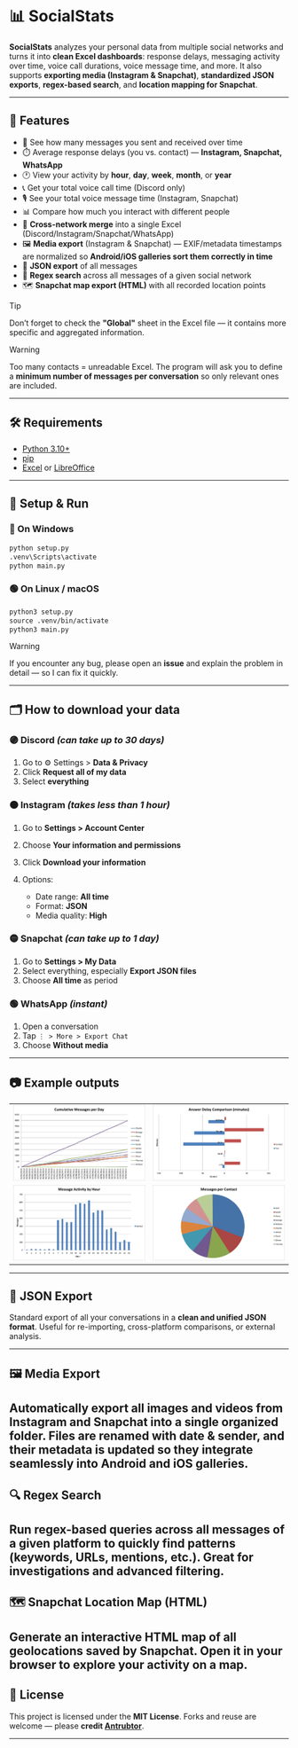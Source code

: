 # 📊 SocialStats

**SocialStats** analyzes your personal data from multiple social networks and turns it into **clean Excel dashboards**: response delays, messaging activity over time, voice call durations, voice message time, and more.
It also supports **exporting media (Instagram & Snapchat)**, **standardized JSON exports**, **regex-based search**, and **location mapping for Snapchat**.

---

## 🧩 Features

* 📅 See how many messages you sent and received over time  
* ⏱️ Average response delays (you vs. contact) — **Instagram, Snapchat, WhatsApp**
* 🕐 View your activity by **hour**, **day**, **week**, **month**, or **year**  
* 📞 Get your total voice call time (Discord only)  
* 🎙️ See your total voice message time (Instagram, Snapchat)  
* 📊 Compare how much you interact with different people  
* 🔗 **Cross-network merge** into a single Excel (Discord/Instagram/Snapchat/WhatsApp)
* 🖼️ **Media export** (Instagram & Snapchat) — EXIF/metadata timestamps are normalized so **Android/iOS galleries sort them correctly in time**
* 🧾 **JSON export** of all messages
* 🔎 **Regex search** across all messages of a given social network
* 🗺️ **Snapchat map export (HTML)** with all recorded location points

> [!TIP]
> Don’t forget to check the **"Global"** sheet in the Excel file — it contains more specific and aggregated information.

> [!WARNING]
> Too many contacts = unreadable Excel.
> The program will ask you to define a **minimum number of messages per conversation** so only relevant ones are included.

---

## 🛠️ Requirements

- [Python 3.10+](https://www.python.org/downloads/)
- [pip](https://pip.pypa.io/en/stable/installation/)
- [Excel](https://www.microsoft.com/en-us/microsoft-365/excel) or [LibreOffice](https://www.libreoffice.org/)

---

## 🚀 Setup & Run

### 🔵 On Windows

```
python setup.py
.venv\Scripts\activate
python main.py
```

### 🟢 On Linux / macOS

```
python3 setup.py
source .venv/bin/activate
python3 main.py
```

> [!WARNING]
> If you encounter any bug, please open an **issue** and explain the problem in detail — so I can fix it quickly.

---

## 🗂️ How to download your data

### 🟣 Discord *(can take up to 30 days)*

1. Go to ⚙️ Settings > **Data & Privacy**
2. Click **Request all of my data**
3. Select **everything**

### 🟠 Instagram *(takes less than 1 hour)*

1. Go to **Settings > Account Center**
2. Choose **Your information and permissions**
3. Click **Download your information**
4. Options:

   * Date range: **All time**
   * Format: **JSON**
   * Media quality: **High**

### 🟡 Snapchat *(can take up to 1 day)*

1. Go to **Settings > My Data**
2. Select everything, especially **Export JSON files**
3. Choose **All time** as period

### 🟢 WhatsApp *(instant)*

1. Open a conversation
2. Tap `⋮ > More > Export Chat`
3. Choose **Without media**

---



## 📷 Example outputs

<table>
  <tr>
    <td><img src=".ressources/cumul_per_day.png" width="400"/></td>
    <td><img src=".ressources/answer_delay.png" width="400"/></td>
  </tr>
  <tr>
    <td><img src=".ressources/msg_per_hour.png" width="400"/></td>
    <td><img src=".ressources/proportion_contact.png" width="400"/></td>
  </tr>
</table>

---

## 🧪 JSON Export

Standard export of all your conversations in a **clean and unified JSON format**.
Useful for re-importing, cross-platform comparisons, or external analysis.

---

## 🖼️ Media Export

Automatically export all **images** and **videos** from **Instagram** and **Snapchat** into a single organized folder.
Files are renamed with date & sender, and their metadata is updated so they integrate seamlessly into Android and iOS galleries.
---

## 🔍 Regex Search

Run **regex-based** queries across all messages of a given platform to quickly find patterns (keywords, URLs, mentions, etc.).
Great for investigations and advanced filtering.
---

## 🗺️ Snapchat Location Map (HTML)

Generate an **interactive HTML map** of all geolocations saved by Snapchat.
Open it in your browser to explore your activity on a map.
---

## 📄 License

This project is licensed under the **MIT License**.
Forks and reuse are welcome — please **credit [Antrubtor](https://github.com/Antrubtor)**.

---